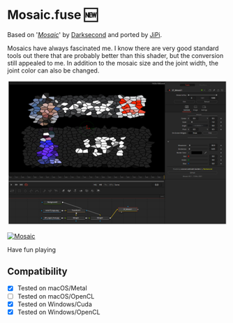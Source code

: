 # Mosaic.fuse :new:

Based on '_[Mosaic](https://www.shadertoy.com/view/XtySRc)_' by [Darksecond](https://www.shadertoy.com/user/Darksecond) and ported by [JiPi](../Profiles/JiPi.md).

Mosaics have always fascinated me. I know there are very good standard tools out there that are probably better than this shader, but the conversion still appealed to me.
In addition to the mosaic size and the joint width, the joint color can also be changed.

[![screenshot](Mosaic.png)](Mosaic.fuse)


[![Mosaic](https://user-images.githubusercontent.com/78935215/111024004-98879c00-83dc-11eb-9152-cd0ad2fd8a54.gif)](Mosaic.fuse)

Have fun playing

## Compatibility
- [x] Tested on macOS/Metal
- [ ] Tested on macOS/OpenCL
- [x] Tested on Windows/Cuda
- [x] Tested on Windows/OpenCL
